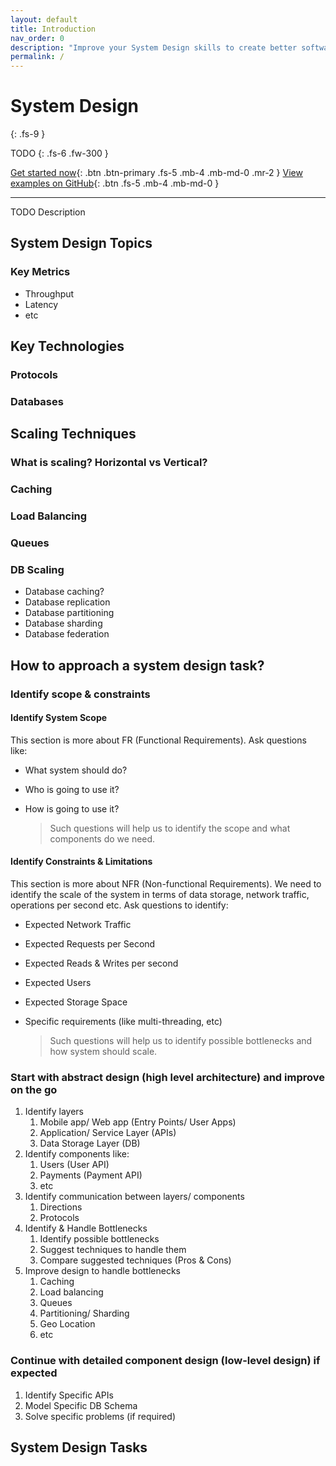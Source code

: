 ```yaml
---
layout: default
title: Introduction
nav_order: 0
description: "Improve your System Design skills to create better software"
permalink: /
---
```


# System Design
{: .fs-9 }

TODO 
{: .fs-6 .fw-300 }

[Get started now](#){: .btn .btn-primary .fs-5 .mb-4 .mb-md-0 .mr-2 } [View examples on GitHub](https://github.com/Iretha/system-design){: .btn .fs-5 .mb-4 .mb-md-0 }

---

TODO Description 

## System Design Topics

### Key Metrics

- Throughput
- Latency
- etc

## Key Technologies

### Protocols
### Databases


## Scaling Techniques

### What is scaling? Horizontal vs Vertical?

### Caching

### Load Balancing

### Queues

### DB Scaling
- Database caching?
- Database replication
- Database partitioning
- Database sharding
- Database federation


## How to approach a system design task?

### Identify scope & constraints

#### Identify System Scope

This section is more about FR (Functional Requirements). Ask questions like:
- What system should do?
- Who is going to use it?
- How is going to use it?

    > Such questions will help us to identify the scope and what components do we need.

#### Identify Constraints & Limitations

This section is more about NFR (Non-functional Requirements). We need to identify the scale of the system in terms of data storage, network traffic, operations per second etc. Ask questions to identify:
- Expected Network Traffic 
- Expected Requests per Second
- Expected Reads & Writes per second
- Expected Users
- Expected Storage Space
- Specific requirements (like multi-threading, etc)

    > Such questions will help us to identify possible bottlenecks and how system should scale.

### Start with abstract design (high level architecture) and improve on the go
1. Identify layers
   1. Mobile app/ Web app (Entry Points/ User Apps)
   2. Application/ Service Layer (APIs)
   3. Data Storage Layer (DB)
2. Identify components like:
   1. Users (User API)
   2. Payments (Payment API)
   3. etc
3. Identify communication between layers/ components
   1. Directions
   2. Protocols
4. Identify & Handle Bottlenecks
   1. Identify possible bottlenecks
   2. Suggest techniques to handle them
   3. Compare suggested techniques (Pros & Cons)
5. Improve design to handle bottlenecks
   1. Caching
   2. Load balancing
   3. Queues
   4. Partitioning/ Sharding
   5. Geo Location
   6. etc

### Continue with detailed component design (low-level design) if expected
1. Identify Specific APIs
2. Model Specific DB Schema
3. Solve specific problems (if required)

## System Design Tasks




